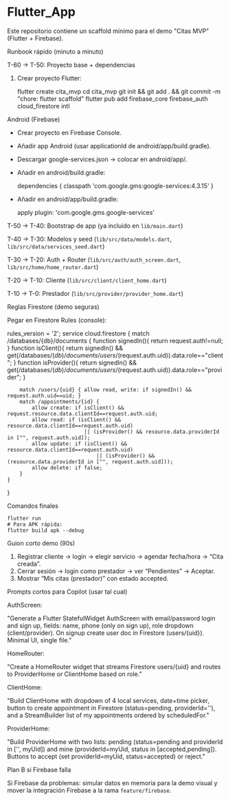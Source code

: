 # Flutter_App

Este repositorio contiene un scaffold mínimo para el demo "Citas MVP" (Flutter + Firebase).

Runbook rápido (minuto a minuto)

T-60 → T-50: Proyecto base + dependencias
1. Crear proyecto Flutter:

	 flutter create cita_mvp
	 cd cita_mvp
	 git init && git add . && git commit -m "chore: flutter scaffold"
	 flutter pub add firebase_core firebase_auth cloud_firestore intl

Android (Firebase)

- Crear proyecto en Firebase Console.
- Añadir app Android (usar applicationId de android/app/build.gradle).
- Descargar google-services.json → colocar en android/app/.
- Añadir en android/build.gradle:

	dependencies { classpath 'com.google.gms:google-services:4.3.15' }

- Añadir en android/app/build.gradle:

	apply plugin: 'com.google.gms.google-services'

T-50 → T-40: Bootstrap de app (ya incluído en `lib/main.dart`)

T-40 → T-30: Modelos y seed (`lib/src/data/models.dart`, `lib/src/data/services_seed.dart`)

T-30 → T-20: Auth + Router (`lib/src/auth/auth_screen.dart`, `lib/src/home/home_router.dart`)

T-20 → T-10: Cliente (`lib/src/client/client_home.dart`)

T-10 → T-0: Prestador (`lib/src/provider/provider_home.dart`)

Reglas Firestore (demo seguras)

Pegar en Firestore Rules (console):

rules_version = '2';
service cloud.firestore {
	match /databases/{db}/documents {
		function signedIn(){ return request.auth!=null; }
		function isClient(){ return signedIn() && get(/databases/$(db)/documents/users/$(request.auth.uid)).data.role=="client"; }
		function isProvider(){ return signedIn() && get(/databases/$(db)/documents/users/$(request.auth.uid)).data.role=="provider"; }

		match /users/{uid} { allow read, write: if signedIn() && request.auth.uid==uid; }
		match /appointments/{id} {
			allow create: if isClient() && request.resource.data.clientId==request.auth.uid;
			allow read: if (isClient() && resource.data.clientId==request.auth.uid)
							 || (isProvider() && resource.data.providerId in ["", request.auth.uid]);
			allow update: if (isClient() && resource.data.clientId==request.auth.uid)
								 || (isProvider() && (resource.data.providerId in ["", request.auth.uid]));
			allow delete: if false;
		}
	}
}

Comandos finales

	flutter run
	# Para APK rápida:
	flutter build apk --debug

Guion corto demo (90s)

1. Registrar cliente → login → elegir servicio → agendar fecha/hora → “Cita creada”.
2. Cerrar sesión → login como prestador → ver “Pendientes” → Aceptar.
3. Mostrar “Mis citas (prestador)” con estado accepted.

Prompts cortos para Copilot (usar tal cual)

AuthScreen:

"Generate a Flutter StatefulWidget AuthScreen with email/password login and sign up, fields: name, phone (only on sign up), role dropdown (client/provider). On signup create user doc in Firestore (users/{uid}). Minimal UI, single file."

HomeRouter:

"Create a HomeRouter widget that streams Firestore users/{uid} and routes to ProviderHome or ClientHome based on role."

ClientHome:

"Build ClientHome with dropdown of 4 local services, date+time picker, button to create appointment in Firestore (status=pending, providerId=''), and a StreamBuilder list of my appointments ordered by scheduledFor."

ProviderHome:

"Build ProviderHome with two lists: pending (status=pending and providerId in ['', myUid]) and mine (providerId=myUid, status in [accepted,pending]). Buttons to accept (set providerId=myUid, status=accepted) or reject."

Plan B si Firebase falla

Si Firebase da problemas: simular datos en memoria para la demo visual y mover la integración Firebase a la rama `feature/firebase`.

